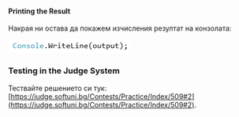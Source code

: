 #### Printing the Result

Накрая ни остава да покажем изчисления резултат на конзолата:

![](/assets/chapter-4-2-images/03.Operations-08.png)

### Testing in the Judge System

Тествайте решението си тук: [https://judge.softuni.bg/Contests/Practice/Index/509#2](https://judge.softuni.bg/Contests/Practice/Index/509#2).
